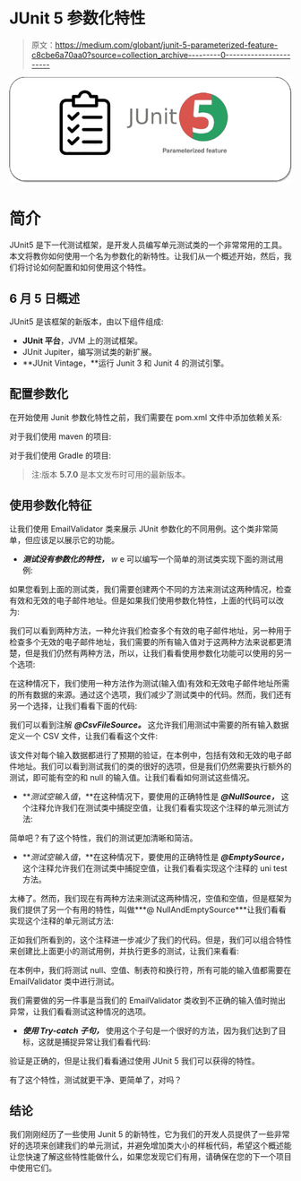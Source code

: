 # JUnit 5 参数化特性

> 原文：<https://medium.com/globant/junit-5-parameterized-feature-c8cbe6a70aa0?source=collection_archive---------0----------------------->

![](img/d7058e6079bfc8d5af87d9ad9ecd2332.png)

# **简介**

JUnit5 是下一代测试框架，是开发人员编写单元测试类的一个非常常用的工具。本文将教你如何使用一个名为参数化的新特性。让我们从一个概述开始，然后，我们将讨论如何配置和如何使用这个特性。

## **6 月 5 日概述**

JUnit5 是该框架的新版本，由以下组件组成:

*   **JUnit 平台**，JVM 上的测试框架。
*   JUnit Jupiter，编写测试类的新扩展。
*   **JUnit Vintage，**运行 Junit 3 和 Junit 4 的测试引擎。

## **配置参数化**

在开始使用 Junit 参数化特性之前，我们需要在 pom.xml 文件中添加依赖关系:

对于我们使用 maven 的项目:

对于我们使用 Gradle 的项目:

> 注:版本 **5.7.0** 是本文发布时可用的最新版本。

## **使用参数化特征**

让我们使用 EmailValidator 类来展示 JUnit 参数化的不同用例。这个类非常简单，但应该足以展示它的功能。

*   ***测试没有参数化的特性，*** *w* e 可以编写一个简单的测试类实现下面的测试用例:

如果您看到上面的测试类，我们需要创建两个不同的方法来测试这两种情况，检查有效和无效的电子邮件地址。但是如果我们使用参数化特性，上面的代码可以改为:

我们可以看到两种方法，一种允许我们检查多个有效的电子邮件地址，另一种用于检查多个无效的电子邮件地址，我们需要的所有输入值对于这两种方法来说都更清楚，但是我们仍然有两种方法，所以，让我们看看使用参数化功能可以使用的另一个选项:

在这种情况下，我们使用一种方法作为测试(输入值)有效和无效电子邮件地址所需的所有数据的来源。通过这个选项，我们减少了测试类中的代码。然而，我们还有另一个选择，让我们看看下面的代码:

我们可以看到注解 ***@CsvFileSource。*** 这允许我们用测试中需要的所有输入数据定义一个 CSV 文件，让我们看看这个文件:

该文件对每个输入数据都进行了预期的验证，在本例中，包括有效和无效的电子邮件地址。我们可以看到测试我们的类的很好的选项，但是我们仍然需要执行额外的测试，即可能有空的和 null 的输入值。让我们看看如何测试这些情况。

*   ***测试空输入值*，**在这种情况下，要使用的正确特性是 ***@NullSource，*** 这个注释允许我们在测试类中捕捉空值，让我们看看实现这个注释的单元测试方法:

简单吧？有了这个特性，我们的测试更加清晰和简洁。

*   ***测试空输入值*，**在这种情况下，要使用的正确特性是 ***@EmptySource，*** 这个注释允许我们在测试类中捕捉空值，让我们看看实现这个注释的 uni test 方法。

太棒了。然而，我们现在有两种方法来测试这两种情况，空值和空值，但是框架为我们提供了另一个有用的特性，叫做***@ NullAndEmptySource***让我们看看实现这个注释的单元测试方法:

正如我们所看到的，这个注释进一步减少了我们的代码。但是，我们可以组合特性来创建比上面更小的测试用例，并执行更多的测试，让我们来看看:

在本例中，我们将测试 null、空值、制表符和换行符，所有可能的输入值都需要在 EmailValidator 类中进行测试。

我们需要做的另一件事是当我们的 EmailValidator 类收到不正确的输入值时抛出异常，让我们看看测试这种情况的选项。

*   ***使用 Try-catch 子句，*** 使用这个子句是一个很好的方法，因为我们达到了目标，这就是捕捉异常让我们看看代码:

验证是正确的，但是让我们看看通过使用 JUnit 5 我们可以获得的特性。

有了这个特性，测试就更干净、更简单了，对吗？

## **结论**

我们刚刚经历了一些使用 Junit 5 的新特性，它为我们的开发人员提供了一些非常好的选项来创建我们的单元测试，并避免增加类大小的样板代码，希望这个概述能让您快速了解这些特性能做什么，如果您发现它们有用，请确保在您的下一个项目中使用它们。